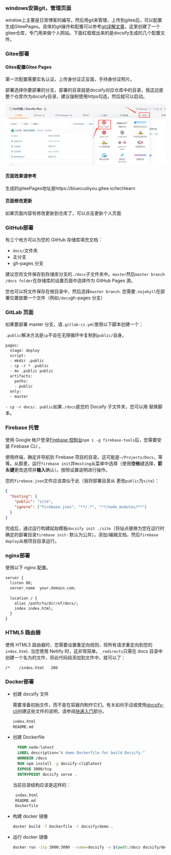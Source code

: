 

### windows安装git，管理页面

window上主要是日常博客的编写，然后用git来管理，上传到gitee后，可以配置生成GiteePages。具体的git操作和配置可以参考[git详解文章](https://blog.csdn.net/liyou123456789/article/details/121411053)，这里创建了一个gitee仓库，专门用来做个人网站。下面红框框出来的是docsify生成的几个配置文件。

### Gitee部署

#### Gitee配置Gitee Pages

第一次配置需要实名认证，上传身份证正反面，手持身份证照片。

部署选择你要部署的分支，部署的目录就是docsify对应仓库中的目录，我这边是整个仓库作为docsify目录，建议强制使用https勾选，然后就可以启动。

<div align=left><img src="../img/gtee_00.png" style="zoom:100%;" />
</div>


#### 页面效果请参考

生成的giteePages地址是https://bluecusliyou.gitee.io/techlearn



#### 页面修改更新

如果页面内容有修改更新到仓库了，可以点击更新个人页面



### GitHub部署

有三个地方可以为您的 GitHub 存储库填充文档：

- `docs/`文件夹
- 主分支
- gh-pages 分支

建议您将文件保存到存储库分支的`./docs`子文件夹中。`master`然后`master branch /docs folder`在存储库的设置页面中选择作为 GitHub Pages 源。


您也可以将文件保存在根目录中，然后选择`master branch`. 您需要`.nojekyll`在部署位置放置一个文件（例如`/docs`gh-pages 分支）



### GitLab 页面

如果要部署 master 分支，请`.gitlab-ci.yml`使用以下脚本创建一个：

`.public`解决方法是`cp`不会在无限循环中复制到`public/`自身。

```
pages:
  stage: deploy
  script:
  - mkdir .public
  - cp -r * .public
  - mv .public public
  artifacts:
    paths:
    - public
  only:
  - master
```

`- cp -r docs/. public`如果`./docs`是您的 Docsify 子文件夹，您可以用 替换脚本。

### Firebase 托管

使用 Google 帐户登录[Firebase 控制台](https://console.firebase.google.com/)`npm i -g firebase-tools`后，您需要安装 Firebase CLI 。

使用终端，确定并导航到 Firebase 项目的目录。这可能是`~/Projects/Docs`，等等。从那里，运行`firebase init`并`Hosting`从菜单中选择（使用**空格**键选择，**箭头键**更改选项并**输入**确认）。按照设置说明进行操作。

您的`firebase.json`文件应该类似于此（我将部署目录从 更改`public`为`site`）：

```json
{
  "hosting": {
    "public": "site",
    "ignore": ["firebase.json", "**/.*", "**/node_modules/**"]
  }
}
```

完成后，通过运行构建起始模板`docsify init ./site`（将站点替换为您在运行时确定的部署目录`firebase init`- 默认为公共）。添加/编辑文档，然后`firebase deploy`从根项目目录运行。

### nginx部署

使用以下 nginx 配置。

```nginx
server {
  listen 80;
  server_name  your.domain.com;

  location / {
    alias /path/to/dir/of/docs/;
    index index.html;
  }
}
```

### HTML5 路由器

使用 HTML5 路由器时，您需要设置重定向规则，将所有请求重定向到您的`index.html`. 当您使用 Netlify 时，这非常简单。`_redirects`只需在 docs 目录中创建一个名为的文件，将此代码段添加到文件中，就可以了：

```sh
/*    /index.html   200
```

### Docker部署

- 创建 docsify 文件

  需要准备初始文件，而不是在容器内制作它们。有关如何手动或使用[docsify-cli](https://github.com/docsifyjs/docsify-cli)创建这些文件的说明，请参阅[快速入门](https://docsify.js.org/#/quickstart)部分。

  ```sh
  index.html
  README.md
  ```

- 创建 Dockerfile

  ```dockerfile
    FROM node:latest
    LABEL description="A demo Dockerfile for build Docsify."
    WORKDIR /docs
    RUN npm install -g docsify-cli@latest
    EXPOSE 3000/tcp
    ENTRYPOINT docsify serve .
  ```

  当前目录结构应该是这样的：

  ```sh
   index.html
   README.md
   Dockerfile
  ```

- 构建 docker 镜像

  ```sh
  docker build -f Dockerfile -t docsify/demo .
  ```

- 运行 docker 镜像

  ```sh
  docker run -itp 3000:3000 --name=docsify -v $(pwd):/docs docsify/demo
  ```

  

